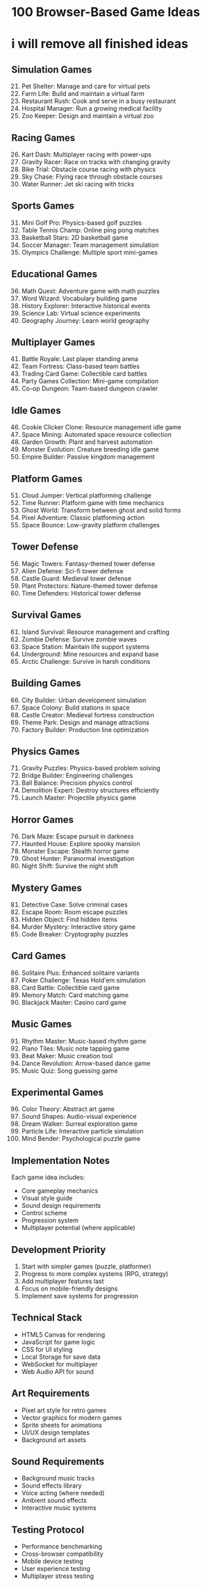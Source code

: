 # 100 Browser-Based Game Ideas

# i will remove all finished ideas





## Simulation Games
21. Pet Shelter: Manage and care for virtual pets
22. Farm Life: Build and maintain a virtual farm
23. Restaurant Rush: Cook and serve in a busy restaurant
24. Hospital Manager: Run a growing medical facility
25. Zoo Keeper: Design and maintain a virtual zoo

## Racing Games
26. Kart Dash: Multiplayer racing with power-ups
27. Gravity Racer: Race on tracks with changing gravity
28. Bike Trial: Obstacle course racing with physics
29. Sky Chase: Flying race through obstacle courses
30. Water Runner: Jet ski racing with tricks

## Sports Games
31. Mini Golf Pro: Physics-based golf puzzles
32. Table Tennis Champ: Online ping pong matches
33. Basketball Stars: 2D basketball game
34. Soccer Manager: Team management simulation
35. Olympics Challenge: Multiple sport mini-games

## Educational Games
36. Math Quest: Adventure game with math puzzles
37. Word Wizard: Vocabulary building game
38. History Explorer: Interactive historical events
39. Science Lab: Virtual science experiments
40. Geography Journey: Learn world geography

## Multiplayer Games
41. Battle Royale: Last player standing arena
42. Team Fortress: Class-based team battles
43. Trading Card Game: Collectible card battles
44. Party Games Collection: Mini-game compilation
45. Co-op Dungeon: Team-based dungeon crawler

## Idle Games
46. Cookie Clicker Clone: Resource management idle game
47. Space Mining: Automated space resource collection
48. Garden Growth: Plant and harvest automation
49. Monster Evolution: Creature breeding idle game
50. Empire Builder: Passive kingdom management

## Platform Games
51. Cloud Jumper: Vertical platforming challenge
52. Time Runner: Platform game with time mechanics
53. Ghost World: Transform between ghost and solid forms
54. Pixel Adventure: Classic platforming action
55. Space Bounce: Low-gravity platform challenges

## Tower Defense
56. Magic Towers: Fantasy-themed tower defense
57. Alien Defense: Sci-fi tower defense
58. Castle Guard: Medieval tower defense
59. Plant Protectors: Nature-themed tower defense
60. Time Defenders: Historical tower defense

## Survival Games
61. Island Survival: Resource management and crafting
62. Zombie Defense: Survive zombie waves
63. Space Station: Maintain life support systems
64. Underground: Mine resources and expand base
65. Arctic Challenge: Survive in harsh conditions

## Building Games
66. City Builder: Urban development simulation
67. Space Colony: Build stations in space
68. Castle Creator: Medieval fortress construction
69. Theme Park: Design and manage attractions
70. Factory Builder: Production line optimization

## Physics Games
71. Gravity Puzzles: Physics-based problem solving
72. Bridge Builder: Engineering challenges
73. Ball Balance: Precision physics control
74. Demolition Expert: Destroy structures efficiently
75. Launch Master: Projectile physics game

## Horror Games
76. Dark Maze: Escape pursuit in darkness
77. Haunted House: Explore spooky mansion
78. Monster Escape: Stealth horror game
79. Ghost Hunter: Paranormal investigation
80. Night Shift: Survive the night shift

## Mystery Games
81. Detective Case: Solve criminal cases
82. Escape Room: Room escape puzzles
83. Hidden Object: Find hidden items
84. Murder Mystery: Interactive story game
85. Code Breaker: Cryptography puzzles

## Card Games
86. Solitaire Plus: Enhanced solitaire variants
87. Poker Challenge: Texas Hold'em simulation
88. Card Battle: Collectible card game
89. Memory Match: Card matching game
90. Blackjack Master: Casino card game

## Music Games
91. Rhythm Master: Music-based rhythm game
92. Piano Tiles: Music note tapping game
93. Beat Maker: Music creation tool
94. Dance Revolution: Arrow-based dance game
95. Music Quiz: Song guessing game

## Experimental Games
96. Color Theory: Abstract art game
97. Sound Shapes: Audio-visual experience
98. Dream Walker: Surreal exploration game
99. Particle Life: Interactive particle simulation
100. Mind Bender: Psychological puzzle game

## Implementation Notes
Each game idea includes:
- Core gameplay mechanics
- Visual style guide
- Sound design requirements
- Control scheme
- Progression system
- Multiplayer potential (where applicable)

## Development Priority
1. Start with simpler games (puzzle, platformer)
2. Progress to more complex systems (RPG, strategy)
3. Add multiplayer features last
4. Focus on mobile-friendly designs
5. Implement save systems for progression

## Technical Stack
- HTML5 Canvas for rendering
- JavaScript for game logic
- CSS for UI styling
- Local Storage for save data
- WebSocket for multiplayer
- Web Audio API for sound

## Art Requirements
- Pixel art style for retro games
- Vector graphics for modern games
- Sprite sheets for animations
- UI/UX design templates
- Background art assets

## Sound Requirements
- Background music tracks
- Sound effects library
- Voice acting (where needed)
- Ambient sound effects
- Interactive music systems

## Testing Protocol
- Performance benchmarking
- Cross-browser compatibility
- Mobile device testing
- User experience testing
- Multiplayer stress testing